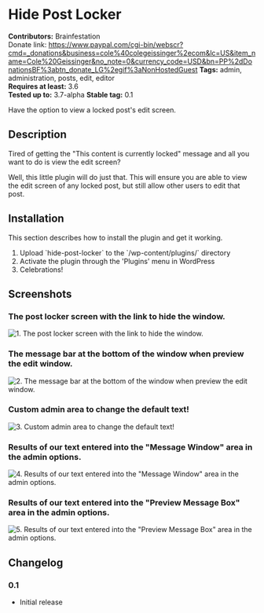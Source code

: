 # Hide Post Locker #
**Contributors:** Brainfestation  
Donate link: https://www.paypal.com/cgi-bin/webscr?cmd=_donations&business=cole%40colegeissinger%2ecom&lc=US&item_name=Cole%20Geissinger&no_note=0&currency_code=USD&bn=PP%2dDonationsBF%3abtn_donate_LG%2egif%3aNonHostedGuest
**Tags:** admin, administration, posts, edit, editor  
**Requires at least:** 3.6  
**Tested up to:** 3.7-alpha
**Stable tag:** 0.1  

Have the option to view a locked post's edit screen.

## Description ##

Tired of getting the "This content is currently locked" message and all you want to do is view the edit screen?

Well, this little plugin will do just that. This will ensure you are able to view the edit screen of any locked post, but still allow other users to edit that post.

## Installation ##

This section describes how to install the plugin and get it working.

1. Upload \`hide-post-locker\` to the \`/wp-content/plugins/\` directory
2. Activate the plugin through the 'Plugins' menu in WordPress
3. Celebrations!

## Screenshots ##

### The post locker screen with the link to hide the window. ###
![1. The post locker screen with the link to hide the window.](http://s.wordpress.org/extend/plugins/hide-post-locker/screenshot-1.png)

### The message bar at the bottom of the window when preview the edit window. ###
![2. The message bar at the bottom of the window when preview the edit window.](http://s.wordpress.org/extend/plugins/hide-post-locker/screenshot-2.png)

### Custom admin area to change the default text! ###
![3. Custom admin area to change the default text!](http://s.wordpress.org/extend/plugins/hide-post-locker/screenshot-3.png)

### Results of our text entered into the "Message Window" area in the admin options. ###
![4. Results of our text entered into the "Message Window" area in the admin options.](http://s.wordpress.org/extend/plugins/hide-post-locker/screenshot-4.png)

### Results of our text entered into the "Preview Message Box" area in the admin options. ###
![5. Results of our text entered into the "Preview Message Box" area in the admin options.](http://s.wordpress.org/extend/plugins/hide-post-locker/screenshot-5.png)


## Changelog ##

### 0.1 ###
* Initial release